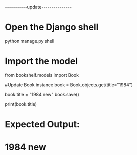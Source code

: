 -----------update---------------
# Open the Django shell
python manage.py shell

# Import the model
from bookshelf.models import Book

#Update Book instance
book = Book.objects.get(title="1984")

book.title = "1984 new"
book.save()

print(book.title)

# Expected Output:
# 1984 new
